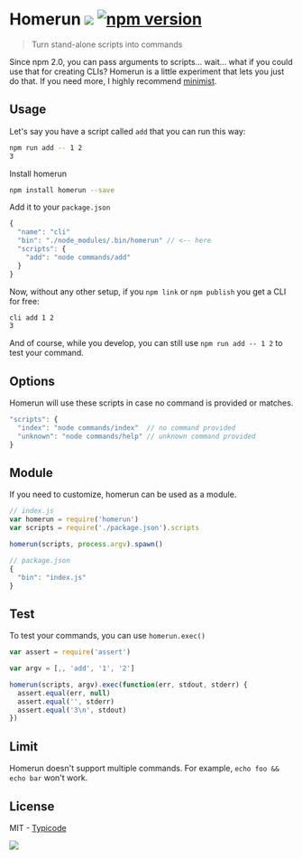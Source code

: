 # Homerun [![](https://travis-ci.org/typicode/homerun.svg?branch=master)](https://travis-ci.org/typicode/homerun) [![npm version](https://badge.fury.io/js/homerun.svg)](http://badge.fury.io/js/homerun)

> Turn stand-alone scripts into commands

Since npm 2.0, you can pass arguments to scripts... wait... what if you could use that for creating CLIs?
Homerun is a little experiment that lets you just do that. If you need more, I highly recommend [minimist](https://github.com/substack/minimist).

## Usage

Let's say you have a script called `add` that you can run this way:

```bash
npm run add -- 1 2
3
```

Install homerun

```bash
npm install homerun --save
```

Add it to your `package.json`

```javascript
{
  "name": "cli"
  "bin": "./node_modules/.bin/homerun" // <-- here
  "scripts": {
    "add": "node commands/add"
  }
}
```

Now, without any other setup, if you `npm link` or `npm publish` you get a CLI for free:

```bash
cli add 1 2
3
```

And of course, while you develop, you can still use `npm run add -- 1 2` to test your command. 

## Options

Homerun will use these scripts in case no command is provided or matches.

```javascript
"scripts": {
  "index": "node commands/index"  // no command provided
  "unknown": "node commands/help" // unknown command provided
}
```

## Module

If you need to customize, homerun can be used as a module.

```javascript
// index.js
var homerun = require('homerun')
var scripts = require('./package.json').scripts

homerun(scripts, process.argv).spawn()
```

```javascript
// package.json
{
  "bin": "index.js"
}
```

## Test

To test your commands, you can use `homerun.exec()`

```javascript
var assert = require('assert')

var argv = [,, 'add', '1', '2']

homerun(scripts, argv).exec(function(err, stdout, stderr) {
  assert.equal(err, null)
  assert.equal('', stderr)
  assert.equal('3\n', stdout)
})
```

## Limit

Homerun doesn't support multiple commands. For example, `echo foo && echo bar` won't work.

## License

MIT - [Typicode](https://github.com/typicode)

![](http://i.imgur.com/Bs7wA8v.gif)
